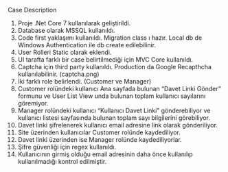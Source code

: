 Case Description

1.	Proje .Net Core 7 kullanılarak geliştirildi.
2.	Database olarak MSSQL kullanıldı.
3.	Code first yaklaşımı kullanıldı. Migration class ı hazır. Local db de Windows Authentication ile db create edilebilinir.
4.	User Rolleri Static olarak eklendi.
5.	UI tarafta farklı bir case belirtilmediği için MVC Core kullanıldı.
6.	Captcha için third party kullanıldı. Production da Google Recapthcha kullanılabilinir. (captcha.png)
7.	İki farklı role belirlendi. (Customer ve Manager)
8.	Customer rolündeki kullanıcı Ana sayfada bulunan “Davet Linki Gönder” formunu ve User List View unda bulunan toplam kullanıcı sayılarını göremiyor.
9.	Manager rolündeki kullanıcı “Kullanıcı Davet Linki” gönderebiliyor ve kullanıcı listesi sayfasında bulunan toplam sayı bilgilerini görebiliyor.
10.	Davet linki şifrelenerek kullanıcı email adresine link olarak gönderiliyor.
11.	Site üzerinden kullanıcılar Customer rolünde kaydediliyor.
12.	Davet linki üzerinden ise Manager rolünde kaydediliyorlar.
14.	Şifre güvenliği için regex kullanıldı.
15.	Kullanıcının girmiş olduğu email adresinin daha önce kullanılıp kullanılmadığı kontrol edilmiştir. 
